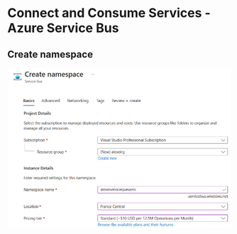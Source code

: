 # Connect and Consume Services - Azure Service Bus

## Create namespace

<img src="/pictures/namespace.png" title="namespace"  width="800">
